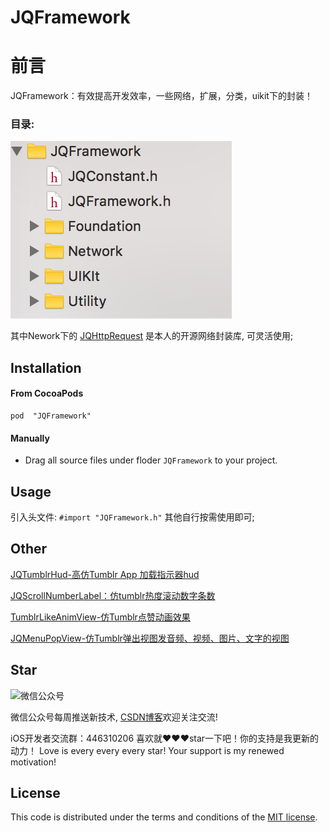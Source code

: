 # JQFramework
前言
===
JQFramework：有效提高开发效率，一些网络，扩展，分类，uikit下的封装！ 

### 目录:
![](https://github.com/xiaohange/JQFramework/blob/master/1.0.2.png?raw=true)

其中Nework下的 [JQHttpRequest](https://github.com/xiaohange/JQHttpRequest) 是本人的开源网络封装库, 可灵活使用;
## Installation

#### From CocoaPods

```
pod  "JQFramework"
```

#### Manually 
- Drag all source files under floder `JQFramework` to your project.

## Usage

引入头文件: `#import "JQFramework.h"` 其他自行按需使用即可;

## Other
[JQTumblrHud-高仿Tumblr App 加载指示器hud](https://github.com/xiaohange/JQTumblrHud)

[JQScrollNumberLabel：仿tumblr热度滚动数字条数](https://github.com/xiaohange/JQScrollNumberLabel)

[TumblrLikeAnimView-仿Tumblr点赞动画效果](https://github.com/xiaohange/TumblrLikeAnimView)

[JQMenuPopView-仿Tumblr弹出视图发音频、视频、图片、文字的视图](https://github.com/xiaohange/JQMenuPopView)

## Star

![微信公众号](http://img.blog.csdn.net/20170217102843795)

微信公众号每周推送新技术, [CSDN博客](http://blog.csdn.net/qq_31810357)欢迎关注交流!
 
iOS开发者交流群：446310206 喜欢就❤️❤️❤️star一下吧！你的支持是我更新的动力！ Love is every every every star! Your support is my renewed motivation!


## License

This code is distributed under the terms and conditions of the [MIT license](LICENSE).